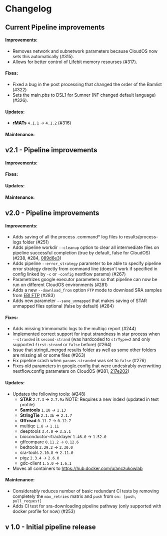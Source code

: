 # Changelog

## Current Pipeline improvements
#### Improvements:
 - Removes network and subnetwork parameters because CloudOS now sets this automatically (#315).
 - Allows for better control of Lifebit memory resourses (#317).

#### Fixes:
- Fixed a bug in the post processing that changed the order of the Bamlist (#322)
- Sets the main.pbs to DSL1 for Sumner (NF changed default language) (#326).

#### Updates:
 - **rMATs** `4.1.1` -> `4.1.2` (#316)

#### Maintenance:

## v2.1 - Pipeline improvements
#### Improvements:

#### Fixes:

#### Updates:

#### Maintenance:


## v2.0 - Pipeline improvements
#### Improvements:
 - Adds saving of all the process .command* log files to results/process-logs folder (#251)
 - Adds pipeline workdir `--cleanup` option to clear all intermediate files on pipeline successful completion (true by default, false for CloudOS) (#238, #284, [089d6e3](https://github.com/TheJacksonLaboratory/splicing-pipelines-nf/pull/245/commits/3b71e038b186bb2bc92debacb02aede7b5dae917))
 - Adds pipeline `--error_strategy` parameter to be able to specify pipeline error strategy directly from command line (doesn't work if specified in config linked by `-c` or `-config` nextflow params) (#267)
 - Parametrizes google executor parameters so that pipeline can now be run on different CloudOS environments (#281)
 - Adds a new `--download_from` option `FTP` mode to download SRA samples from [EBI FTP](https://ftp.sra.ebi.ac.uk/vol1/fastq/) (#283)
- Adds new parameter `--save_unmapped` that makes saving of STAR unmapped files optional (false by default) (#284)

#### Fixes:
 - Adds missing trimmomatic logs to the multiqc report (#244)
 - Implemented correct support for input strandness in star process when `--stranded` is `second-strand` (was hardcoded to `strType=2` and only supported `first-strand` or `false` before) (#264)
 - Issue that stringti_merged results folder as well as some other folders are missing all or some files (#263)
 - Fix pipeline crash when `params.stranded` was set to `false` (#276)
 - Fixes old parameters in google.config that were undesirably overwriting nextflow.config parameters on CloudOS (#281, [217e202](https://github.com/TheJacksonLaboratory/splicing-pipelines-nf/pull/245/commits/217e202cab3264c9d2d4cafe80b2476a2d837a85))
 
#### Updates:
 - Updates the following tools: (#248)
   - **STAR** `2.7.3` -> `2.7.9a` NOTE: Requires a new index! (updated in test profile)
   - **Samtools** `1.10` -> `1.13`
   - **StringTie** `2.1.3b` -> `2.1.7`
   - **Gffread** `0.11.7` -> `0.12.7`
   - multiqc `1.8` -> `1.11`
   - deeptools `3.4.0` -> `3.5.1`
   - bioconductor-rtracklayer `1.46.0` -> `1.52.0`
   - gffcompare `0.11.2` -> `0.12.6`
   - bedtools `2.29.2` -> `2.30.0`
   - sra-tools `2.10.8` -> `2.11.0`
   - pigz `2.3.4` -> `2.6.0`
   - gdc-client `1.5.0` -> `1.6.1`
 - Moves all containers to https://hub.docker.com/u/anczukowlab

#### Maintenance:
 - Considerably reduces number of basic redundant CI tests by removing completely the `max_retries` matrix and `push` from `on: [push, pull_request]`
 - Adds CI test for sra-downloading pipeline pathway (only supported with docker profile for now) (#253)

 
## v 1.0 - Initial pipeline release
